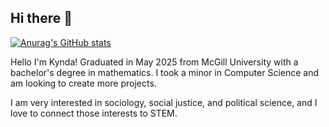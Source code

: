 ## Hi there 👋
[![Anurag's GitHub stats](https://github-readme-stats.vercel.app/api?username=kyndaa)](https://github.com/anuraghazra/github-readme-stats)

<body>
 Hello I'm Kynda! Graduated in May 2025 from McGill University with a bachelor's degree in mathematics. I took a minor in Computer Science and am looking to create more projects. 
</body>  
<p>  </p>
I am very interested in sociology, social justice, and political science, and I love to connect those interests to STEM. 
<div align="middle">

</div>
<!--
**kyndaa/kyndaa** is a ✨ _special_ ✨ repository because its `README.md` (this file) appears on your GitHub profile.

Here are some ideas to get you started:

- 🔭 I’m currently working on ...
- 🌱 I’m currently learning ...
- 👯 I’m looking to collaborate on ...
- 🤔 I’m looking for help with ...
- 💬 Ask me about ...
- 📫 How to reach me: ...
- 😄 Pronouns: ...
- ⚡ Fun fact: ...
-->
